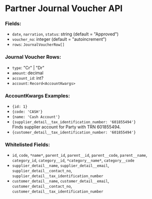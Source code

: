 # Partner Journal Voucher API

### Fields:

- `date`, `narration`, `status`: string (default = "Approved")
- `voucher_no`: integer (default = "autoincrement")
- `rows`: `JournalVoucherRow[]`

### Journal Voucher Rows:

- `type`: "Cr" | "Dr"
- `amount`: decimal
- `account_id`: int?
- `account`: `Record<AccountKwargs>`

### AccountKwargs Examples:

- `{id: 1}`
- `{code: 'CASH'}`
- `{name: 'Cash Account'}`
- `{supplier_detail__tax_identification_number: '601855494'}` \
  Finds supplier account for Party with TRN 601855494.
- `{customer_detail__tax_identification_number: '601855494'}`

### Whitelisted Fields:

- `id`, `code`, `*name*`, `parent_id`, `parent__id`, `parent__code`, `parent__name`, `category_id`, `category__id`, `*category__name*`, `category__code`
- `supplier_detail__name`, `supplier_detail__email`, `supplier_detail__contact_no`, `supplier_detail__tax_identification_number`
- `customer_detail__name`, `customer_detail__email`, `customer_detail__contact_no`, `customer_detail__tax_identification_number`

